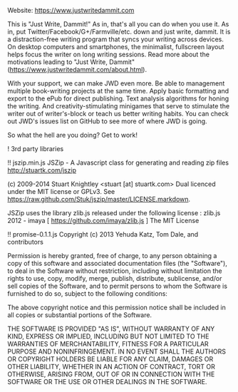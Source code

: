 Website: https://www.justwritedammit.com

This is "Just Write, Dammit!" As in, that's all you can do when you use it. As in, put Twitter/Facebook/G+/Farmville/etc. down and just write, dammit. It is a distraction-free writing program that syncs your writing across devices. On desktop computers and smartphones, the minimalist, fullscreen layout helps focus the writer on long writing sessions. Read more about the motivations leading to "Just Write, Dammit" (https://www.justwritedammit.com/about.html).

With your support, we can make JWD even more. Be able to management multiple book-writing projects at the same time. Apply basic formatting and export to the ePub for direct publishing. Text analysis algorithms for honing the writing. And creativity-stimulating minigames that serve to stimulate the writer out of writer's-block or teach us better writing habits. You can check out JWD's issues list on GitHub to see more of where JWD is going.

So what the hell are you doing? Get to work!

! 3rd party libraries

!! jszip.min.js
JSZip - A Javascript class for generating and reading zip files
<http://stuartk.com/jszip>

(c) 2009-2014 Stuart Knightley <stuart [at] stuartk.com>
Dual licenced under the MIT license or GPLv3. See https://raw.github.com/Stuk/jszip/master/LICENSE.markdown.

JSZip uses the library zlib.js released under the following license :
zlib.js 2012 - imaya [ https://github.com/imaya/zlib.js ] The MIT License

!! promise-0.1.1.js
Copyright (c) 2013 Yehuda Katz, Tom Dale, and contributors

Permission is hereby granted, free of charge, to any person obtaining a copy of
this software and associated documentation files (the "Software"), to deal in
the Software without restriction, including without limitation the rights to
use, copy, modify, merge, publish, distribute, sublicense, and/or sell copies
of the Software, and to permit persons to whom the Software is furnished to do
so, subject to the following conditions:

The above copyright notice and this permission notice shall be included in all
copies or substantial portions of the Software.

THE SOFTWARE IS PROVIDED "AS IS", WITHOUT WARRANTY OF ANY KIND, EXPRESS OR
IMPLIED, INCLUDING BUT NOT LIMITED TO THE WARRANTIES OF MERCHANTABILITY,
FITNESS FOR A PARTICULAR PURPOSE AND NONINFRINGEMENT. IN NO EVENT SHALL THE
AUTHORS OR COPYRIGHT HOLDERS BE LIABLE FOR ANY CLAIM, DAMAGES OR OTHER
LIABILITY, WHETHER IN AN ACTION OF CONTRACT, TORT OR OTHERWISE, ARISING FROM,
OUT OF OR IN CONNECTION WITH THE SOFTWARE OR THE USE OR OTHER DEALINGS IN THE
SOFTWARE.